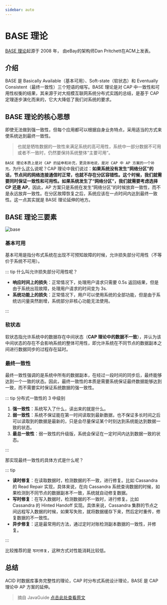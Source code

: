 ```yaml
---
sidebar: auto
---
```


# BASE 理论

[BASE 理论](https://dl.acm.org/doi/10.1145/1394127.1394128)起源于 2008 年， 由eBay的架构师Dan Pritchett在ACM上发表。

## 介绍

BASE 是 Basically Available（基本可用）、Soft-state（软状态）和 Eventually Consistent（最终一致性）三个短语的缩写。BASE 理论是对 CAP 中一致性和可用性权衡的结果，其来源于对大规模互联网系统分布式实践的总结，是基于 CAP 定理逐步演化而来的，它大大降低了我们对系统的要求。

## BASE 理论的核心思想

即使无法做到强一致性，但每个应用都可以根据自身业务特点，采用适当的方式来使系统达到最终一致性。

> 也就是牺牲数据的一致性来满足系统的高可用性，系统中一部分数据不可用或者不一致时，仍然要保持系统整体“主要可用”。

`BASE 理论本质上是对 CAP 的延申和补充，更具体地说，是对 CAP 中 AP 方案的一个补充。`为什么这么说呢？CAP 理论中我们说过：**如果系统没有发生“网络分区”的话，节点间的网络连接通信时正常，也就不存在分区容错性。这个时候，我们就需要同时保证一致性和可用性。如果系统发生了“网络分区”，我们就需要考虑选择 CP 还是 AP**。因此，AP 方案只是系统在发生“网络分区”的时候放弃一致性，而不是永远放弃一致性。在分区故障恢复之后，系统应该在一点时间内达到最终一致性。这一点其实就是 BASE 理论延伸的地方。

## BASE 理论三要素

<img :src="$withBase('/img/microservice/theory/base.png')" alt="base" />

### 基本可用

基本可用是指分布式系统在出现不可预知故障的时候，允许损失部分可用性（不等价于系统不可用）。

::: tip 什么叫允许损失部分可用性呢？

* **响应时间上的损失**：正常情况下，处理用户请求只需要 0.5s 返回结果，但是由于系统出现故障，处理用户请求的时间变为 3s.
* **系统功能上的损失**：正常情况下，用户可以使用系统的全部功能，但是由于系统访问量突然剧增，系统部分非核心功能无法使用。

:::

### 软状态

软状态指允许系统中的数据存在中间状态（**CAP 理论中的数据不一致**），并认为该中间状态的存在不会影响系统的整体可用性，即允许系统在不同节点的数据副本之间进行数据同步的过程存在延时。

### 最终一致性

最终一致性强调的是系统中所有的数据副本，在经过一段时间的同步后，最终能够达到一个一致的状态。因此，最终一致性的本质是需要系统保证最终数据能够达到一致，而不需要实时保证系统数据的强一致性。

::: tip 分布式一致性的 3 中级别

1. **强一致性**：系统写入了什么，读出来的就是什么。
2. **弱一致性**：系统不保证能在第一时间读取到最新数据，也不保证多长时间之后可以读取到的数据是最新的，只是会尽量保证某个时刻达到系统能达到数据一致的状态。
3. **最总一致性**：弱一致性的升级版，系统会保证在一定时间内达到数据一致的状态。

:::

那实现最终一致性的具体方式是什么呢？

::: tip

* **读时修复**：在读取数据时，检测数据的不一致，进行修复。比如 Cassandra 的 Read Repair 实现，具体来说，在向  Cassandra 系统查询数据的时候，如果检测到不同节点的数据副本不一致，系统就自动修复数据。
* **写时修复**：在写入数据时，检测数据的不一致时，进行修复。比如 Cassandra 的 Hinted Handoff 实现。具体来说，Cassandra 集群的节点之间远程写入数据的时候，如果写失败，就将数据缓存下来，然后定时重传，修复数据的不一致性。
* **异步修复**：这是最常用的方法，通过定时对账检测副本数据的一致性，并修复。

:::

比较推荐的是 `写时修复`，这种方式对性能消耗比较低。

## 总结

ACID 时数据库事务完整性的理论，CAP 时分布式系统设计理论，BASE 是 CAP 理论中 AP 方案的延伸。

> 摘自 JavaGuide [点击此处查看原文](http://localhost:8085/learning_blog/microservice/theory/distributed/BASE%E7%90%86%E8%AE%BA.html)